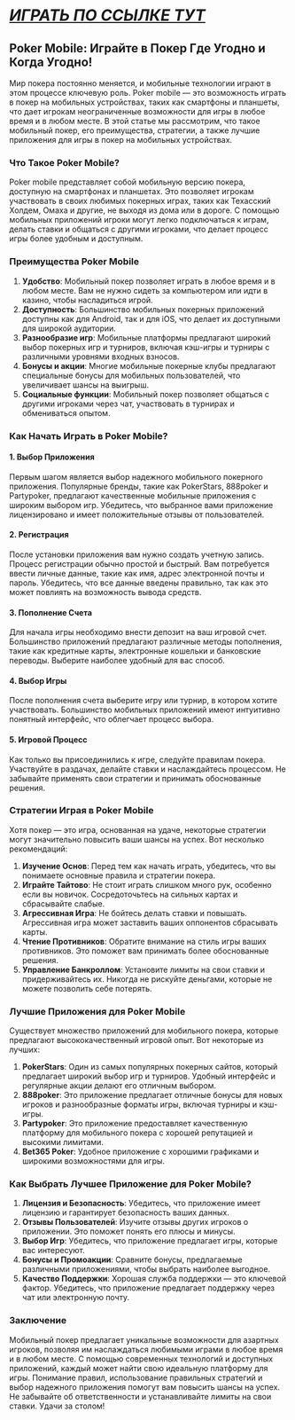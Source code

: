 # [***<u>ИГРАТЬ ПО ССЫЛКЕ ТУТ</u>***](https://playmopo.com/PKRROM)

## Poker Mobile: Играйте в Покер Где Угодно и Когда Угодно!

Мир покера постоянно меняется, и мобильные технологии играют в этом процессе ключевую роль. Poker mobile — это возможность играть в покер на мобильных устройствах, таких как смартфоны и планшеты, что дает игрокам неограниченные возможности для игры в любое время и в любом месте. В этой статье мы рассмотрим, что такое мобильный покер, его преимущества, стратегии, а также лучшие приложения для игры в покер на мобильных устройствах.

### Что Такое Poker Mobile?

Poker mobile представляет собой мобильную версию покера, доступную на смартфонах и планшетах. Это позволяет игрокам участвовать в своих любимых покерных играх, таких как Техасский Холдем, Омаха и другие, не выходя из дома или в дороге. С помощью мобильных приложений игроки могут легко подключаться к играм, делать ставки и общаться с другими игроками, что делает процесс игры более удобным и доступным.

### Преимущества Poker Mobile

1. **Удобство**: Мобильный покер позволяет играть в любое время и в любом месте. Вам не нужно сидеть за компьютером или идти в казино, чтобы насладиться игрой.
2. **Доступность**: Большинство мобильных покерных приложений доступны как для Android, так и для iOS, что делает их доступными для широкой аудитории.
3. **Разнообразие игр**: Мобильные платформы предлагают широкий выбор покерных игр и турниров, включая кэш-игры и турниры с различными уровнями входных взносов.
4. **Бонусы и акции**: Многие мобильные покерные клубы предлагают специальные бонусы для мобильных пользователей, что увеличивает шансы на выигрыш.
5. **Социальные функции**: Мобильный покер позволяет общаться с другими игроками через чат, участвовать в турнирах и обмениваться опытом.

### Как Начать Играть в Poker Mobile?

#### 1. Выбор Приложения

Первым шагом является выбор надежного мобильного покерного приложения. Популярные бренды, такие как PokerStars, 888poker и Partypoker, предлагают качественные мобильные приложения с широким выбором игр. Убедитесь, что выбранное вами приложение лицензировано и имеет положительные отзывы от пользователей.

#### 2. Регистрация

После установки приложения вам нужно создать учетную запись. Процесс регистрации обычно простой и быстрый. Вам потребуется ввести личные данные, такие как имя, адрес электронной почты и пароль. Убедитесь, что все данные введены правильно, так как это может повлиять на возможность вывода средств.

#### 3. Пополнение Счета

Для начала игры необходимо внести депозит на ваш игровой счет. Большинство приложений предлагают различные методы пополнения, такие как кредитные карты, электронные кошельки и банковские переводы. Выберите наиболее удобный для вас способ.

#### 4. Выбор Игры

После пополнения счета выберите игру или турнир, в котором хотите участвовать. Большинство мобильных приложений имеют интуитивно понятный интерфейс, что облегчает процесс выбора.

#### 5. Игровой Процесс

Как только вы присоединились к игре, следуйте правилам покера. Участвуйте в раздачах, делайте ставки и наслаждайтесь процессом. Не забывайте применять свои стратегии и принимать обоснованные решения.

### Стратегии Играя в Poker Mobile

Хотя покер — это игра, основанная на удаче, некоторые стратегии могут значительно повысить ваши шансы на успех. Вот несколько рекомендаций:

1. **Изучение Основ**: Перед тем как начать играть, убедитесь, что вы понимаете основные правила и стратегии покера.
2. **Играйте Тайтово**: Не стоит играть слишком много рук, особенно если вы новичок. Сосредоточьтесь на сильных картах и сбрасывайте слабые.
3. **Агрессивная Игра**: Не бойтесь делать ставки и повышать. Агрессивная игра может заставить ваших оппонентов сбрасывать карты.
4. **Чтение Противников**: Обратите внимание на стиль игры ваших противников. Это поможет вам принимать более обоснованные решения.
5. **Управление Банкроллом**: Установите лимиты на свои ставки и придерживайтесь их. Никогда не рискуйте деньгами, которые не можете позволить себе потерять.

### Лучшие Приложения для Poker Mobile

Существует множество приложений для мобильного покера, которые предлагают высококачественный игровой опыт. Вот некоторые из лучших:

1. **PokerStars**: Один из самых популярных покерных сайтов, который предлагает широкий выбор игр и турниров. Удобный интерфейс и регулярные акции делают его отличным выбором.
2. **888poker**: Это приложение предлагает отличные бонусы для новых игроков и разнообразные форматы игры, включая турниры и кэш-игры.
3. **Partypoker**: Это приложение предоставляет качественную платформу для мобильного покера с хорошей репутацией и высокими лимитами.
4. **Bet365 Poker**: Удобное приложение с хорошими графиками и широкими возможностями для игры.

### Как Выбрать Лучшее Приложение для Poker Mobile?

1. **Лицензия и Безопасность**: Убедитесь, что приложение имеет лицензию и гарантирует безопасность ваших данных.
2. **Отзывы Пользователей**: Изучите отзывы других игроков о приложении. Это поможет понять его плюсы и минусы.
3. **Выбор Игр**: Убедитесь, что приложение предлагает игры, которые вас интересуют.
4. **Бонусы и Промоакции**: Сравните бонусы, предлагаемые различными приложениями, чтобы выбрать наиболее выгодное.
5. **Качество Поддержки**: Хорошая служба поддержки — это ключевой фактор. Убедитесь, что приложение предлагает поддержку через чат или электронную почту.

### Заключение

Мобильный покер предлагает уникальные возможности для азартных игроков, позволяя им наслаждаться любимыми играми в любое время и в любом месте. С помощью современных технологий и доступных приложений, каждый может найти свою идеальную платформу для игры. Понимание правил, использование правильных стратегий и выбор надежного приложения помогут вам повысить шансы на успех. Не забывайте об ответственности и устанавливайте лимиты на свои ставки. Удачи за столом!
